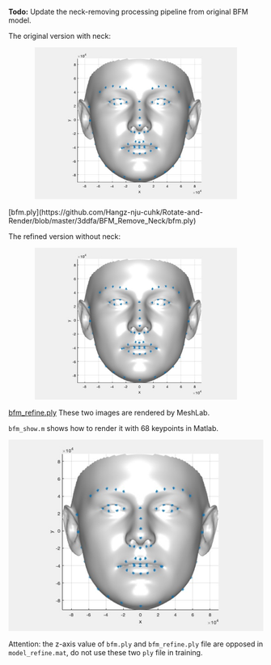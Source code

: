 **Todo:** Update the neck-removing processing pipeline from original BFM model.

The original version with neck:
<p align="center">
  <img src="imgs/bfm_noneck.jpg" alt="neck" width="400px">
</p>
[bfm.ply](https://github.com/Hangz-nju-cuhk/Rotate-and-Render/blob/master/3ddfa/BFM_Remove_Neck/bfm.ply)

The refined version without neck:
<p align="center">
  <img src="imgs/bfm_refine.jpg" alt="no neck" width="400px">
</p>

[bfm_refine.ply](https://github.com/Hangz-nju-cuhk/Rotate-and-Render/blob/master/3ddfa/BFM_Remove_Neck/bfm_refine.ply)
These two images are rendered by MeshLab.

`bfm_show.m` shows how to render it with 68 keypoints in Matlab.

<p align="center">
  <img src="imgs/bfm_refine.jpg" alt="no neck">
</p>

Attention: the z-axis value of `bfm.ply` and `bfm_refine.ply` file are opposed in `model_refine.mat`, do not use these two `ply` file in training.
